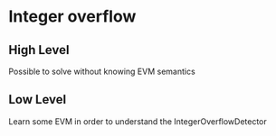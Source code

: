 # Integer overflow

## High Level
  Possible to solve without knowing EVM semantics

## Low Level
  Learn some EVM in order to understand the IntegerOverflowDetector
